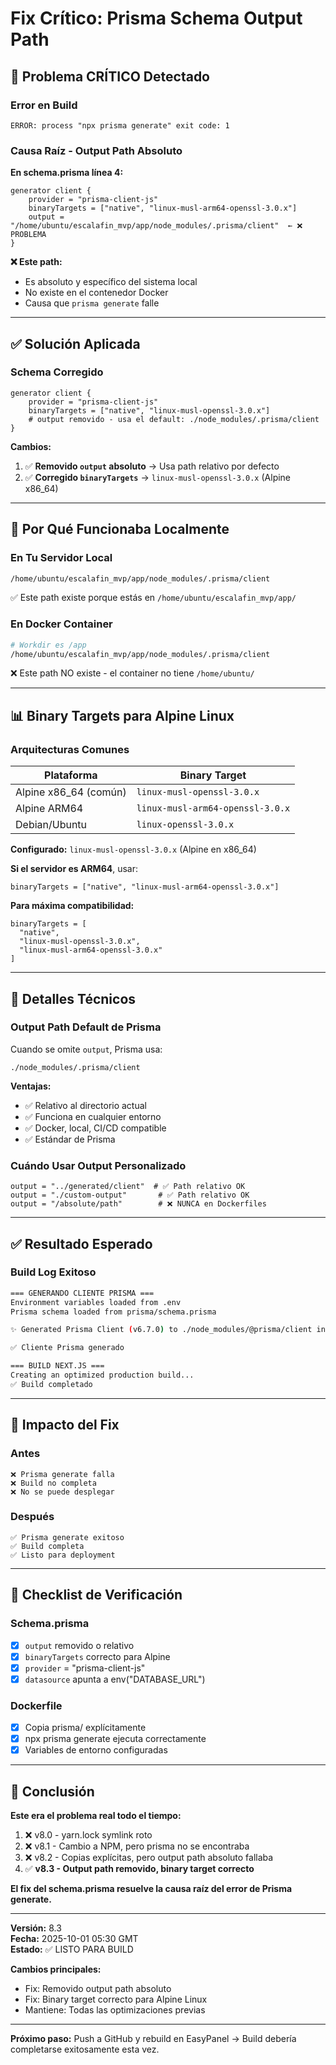 
# Fix Crítico: Prisma Schema Output Path

## 🔴 Problema CRÍTICO Detectado

### Error en Build
```
ERROR: process "npx prisma generate" exit code: 1
```

### Causa Raíz - Output Path Absoluto

**En schema.prisma línea 4:**
```prisma
generator client {
    provider = "prisma-client-js"
    binaryTargets = ["native", "linux-musl-arm64-openssl-3.0.x"]
    output = "/home/ubuntu/escalafin_mvp/app/node_modules/.prisma/client"  ← ❌ PROBLEMA
}
```

**❌ Este path:**
- Es absoluto y específico del sistema local
- No existe en el contenedor Docker
- Causa que `prisma generate` falle

---

## ✅ Solución Aplicada

### Schema Corregido

```prisma
generator client {
    provider = "prisma-client-js"
    binaryTargets = ["native", "linux-musl-openssl-3.0.x"]
    # output removido - usa el default: ./node_modules/.prisma/client
}
```

**Cambios:**
1. ✅ **Removido `output` absoluto** → Usa path relativo por defecto
2. ✅ **Corregido `binaryTargets`** → `linux-musl-openssl-3.0.x` (Alpine x86_64)

---

## 🎯 Por Qué Funcionaba Localmente

### En Tu Servidor Local
```bash
/home/ubuntu/escalafin_mvp/app/node_modules/.prisma/client
```
✅ Este path existe porque estás en `/home/ubuntu/escalafin_mvp/app/`

### En Docker Container
```bash
# Workdir es /app
/home/ubuntu/escalafin_mvp/app/node_modules/.prisma/client
```
❌ Este path NO existe - el container no tiene `/home/ubuntu/`

---

## 📊 Binary Targets para Alpine Linux

### Arquitecturas Comunes

| Plataforma | Binary Target |
|------------|---------------|
| Alpine x86_64 (común) | `linux-musl-openssl-3.0.x` |
| Alpine ARM64 | `linux-musl-arm64-openssl-3.0.x` |
| Debian/Ubuntu | `linux-openssl-3.0.x` |

**Configurado:** `linux-musl-openssl-3.0.x` (Alpine en x86_64)

**Si el servidor es ARM64**, usar:
```prisma
binaryTargets = ["native", "linux-musl-arm64-openssl-3.0.x"]
```

**Para máxima compatibilidad:**
```prisma
binaryTargets = [
  "native",
  "linux-musl-openssl-3.0.x",
  "linux-musl-arm64-openssl-3.0.x"
]
```

---

## 🔧 Detalles Técnicos

### Output Path Default de Prisma

Cuando se omite `output`, Prisma usa:
```
./node_modules/.prisma/client
```

**Ventajas:**
- ✅ Relativo al directorio actual
- ✅ Funciona en cualquier entorno
- ✅ Docker, local, CI/CD compatible
- ✅ Estándar de Prisma

### Cuándo Usar Output Personalizado

```prisma
output = "../generated/client"  # ✅ Path relativo OK
output = "./custom-output"       # ✅ Path relativo OK
output = "/absolute/path"        # ❌ NUNCA en Dockerfiles
```

---

## ✅ Resultado Esperado

### Build Log Exitoso
```bash
=== GENERANDO CLIENTE PRISMA ===
Environment variables loaded from .env
Prisma schema loaded from prisma/schema.prisma

✨ Generated Prisma Client (v6.7.0) to ./node_modules/@prisma/client in 234ms

✅ Cliente Prisma generado

=== BUILD NEXT.JS ===
Creating an optimized production build...
✅ Build completado
```

---

## 🚀 Impacto del Fix

### Antes
```
❌ Prisma generate falla
❌ Build no completa
❌ No se puede desplegar
```

### Después
```
✅ Prisma generate exitoso
✅ Build completa
✅ Listo para deployment
```

---

## 📝 Checklist de Verificación

### Schema.prisma
- [x] `output` removido o relativo
- [x] `binaryTargets` correcto para Alpine
- [x] `provider` = "prisma-client-js"
- [x] `datasource` apunta a env("DATABASE_URL")

### Dockerfile
- [x] Copia prisma/ explícitamente
- [x] npx prisma generate ejecuta correctamente
- [x] Variables de entorno configuradas

---

## 🎉 Conclusión

**Este era el problema real todo el tiempo:**

1. ❌ v8.0 - yarn.lock symlink roto
2. ❌ v8.1 - Cambio a NPM, pero prisma no se encontraba
3. ❌ v8.2 - Copias explícitas, pero output path absoluto fallaba
4. ✅ **v8.3 - Output path removido, binary target correcto**

**El fix del schema.prisma resuelve la causa raíz del error de Prisma generate.**

---

**Versión:** 8.3  
**Fecha:** 2025-10-01 05:30 GMT  
**Estado:** ✅ LISTO PARA BUILD

**Cambios principales:**
- Fix: Removido output path absoluto
- Fix: Binary target correcto para Alpine Linux
- Mantiene: Todas las optimizaciones previas

---

**Próximo paso:** Push a GitHub y rebuild en EasyPanel → Build debería completarse exitosamente esta vez.

